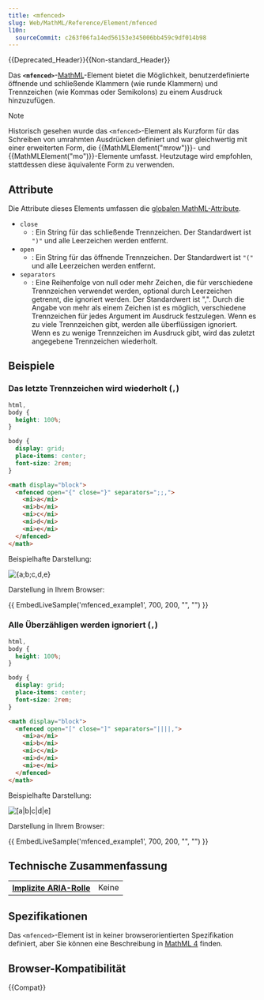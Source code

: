 ```yaml
---
title: <mfenced>
slug: Web/MathML/Reference/Element/mfenced
l10n:
  sourceCommit: c263f06fa14ed56153e345006bb459c9df014b98
---
```


{{Deprecated_Header}}{{Non-standard_Header}}

Das **`<mfenced>`**-[MathML](/de/docs/Web/MathML)-Element bietet die Möglichkeit, benutzerdefinierte öffnende und schließende Klammern (wie runde Klammern) und Trennzeichen (wie Kommas oder Semikolons) zu einem Ausdruck hinzuzufügen.

> [!NOTE]
> Historisch gesehen wurde das `<mfenced>`-Element als Kurzform für das Schreiben von umrahmten Ausdrücken definiert und war gleichwertig mit einer erweiterten Form, die {{MathMLElement("mrow")}}- und {{MathMLElement("mo")}}-Elemente umfasst. Heutzutage wird empfohlen, stattdessen diese äquivalente Form zu verwenden.

## Attribute

Die Attribute dieses Elements umfassen die [globalen MathML-Attribute](/de/docs/Web/MathML/Reference/Global_attributes).

- `close`
  - : Ein String für das schließende Trennzeichen. Der Standardwert ist `")"` und alle Leerzeichen werden entfernt.
- `open`
  - : Ein String für das öffnende Trennzeichen. Der Standardwert ist `"("` und alle Leerzeichen werden entfernt.
- `separators`
  - : Eine Reihenfolge von null oder mehr Zeichen, die für verschiedene Trennzeichen verwendet werden, optional durch Leerzeichen getrennt, die ignoriert werden. Der Standardwert ist ",". Durch die Angabe von mehr als einem Zeichen ist es möglich, verschiedene Trennzeichen für jedes Argument im Ausdruck festzulegen. Wenn es zu viele Trennzeichen gibt, werden alle überflüssigen ignoriert. Wenn es zu wenige Trennzeichen im Ausdruck gibt, wird das zuletzt angegebene Trennzeichen wiederholt.

## Beispiele

### Das letzte Trennzeichen wird wiederholt (`,`)

```css hidden
html,
body {
  height: 100%;
}

body {
  display: grid;
  place-items: center;
  font-size: 2rem;
}
```

```html
<math display="block">
  <mfenced open="{" close="}" separators=";;,">
    <mi>a</mi>
    <mi>b</mi>
    <mi>c</mi>
    <mi>d</mi>
    <mi>e</mi>
  </mfenced>
</math>
```

Beispielhafte Darstellung:

![{a;b;c,d,e}](mfenced-repeated.svg)

Darstellung in Ihrem Browser:

{{ EmbedLiveSample('mfenced_example1', 700, 200, "", "") }}

### Alle Überzähligen werden ignoriert (`,`)

```css hidden
html,
body {
  height: 100%;
}

body {
  display: grid;
  place-items: center;
  font-size: 2rem;
}
```

```html
<math display="block">
  <mfenced open="[" close="]" separators="||||,">
    <mi>a</mi>
    <mi>b</mi>
    <mi>c</mi>
    <mi>d</mi>
    <mi>e</mi>
  </mfenced>
</math>
```

Beispielhafte Darstellung:

![[a|b|c|d|e]](mfenced-ignored.svg)

Darstellung in Ihrem Browser:

{{ EmbedLiveSample('mfenced_example1', 700, 200, "", "") }}

## Technische Zusammenfassung

<table class="properties">
  <tr>
    <th scope="row">
      <a href="/de/docs/Web/Accessibility/ARIA/Reference/Roles">Implizite ARIA-Rolle</a>
    </th>
    <td>
      Keine
    </td>
  </tr>
</table>

## Spezifikationen

Das `<mfenced>`-Element ist in keiner browserorientierten Spezifikation definiert, aber Sie können eine Beschreibung in [MathML 4](https://w3c.github.io/mathml/#presm_mfenced) finden.

## Browser-Kompatibilität

{{Compat}}
